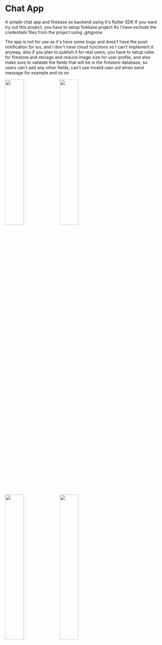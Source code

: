 # Chat App

A simple chat app and firebase as backend using it's flutter SDK
If you want try out this project, you have to setup firebase project
As I have exclude the credentails files from the project using .gitignore

The app is not for use as it's have some bugs and does't have the push notification
for ios, and I don't have cloud functions so I can't implement it anyway, also
if you plan to publish it for real users, you have to setup rules for firestore and storage
and reduce image size for user profile, and also make sure to validate the fields that will be
in the firestore database, so users can't add any other fields, can't use invalid user uid when send message
for example and so on

<p float="left">
  <img width=35% src="https://user-images.githubusercontent.com/73608287/210568425-46e0fba6-5074-4182-8365-b6aa43a807a1.png">
  <img width=35% src="https://user-images.githubusercontent.com/73608287/210568423-89c24f72-bf88-4dd4-b29f-d5d2a0b19a20.png">
  <img width=35% src="https://user-images.githubusercontent.com/73608287/210568415-e2ba5d40-bd19-4770-9674-fff72e0426b2.png">
  <img width=35% src="https://user-images.githubusercontent.com/73608287/210568401-2d8489b8-94b8-4029-9e19-a7b9f21da149.png">
</p>
